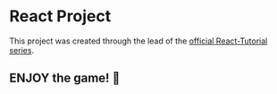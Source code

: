 # React Project

This project was created through the lead of the [official React-Tutorial series]([https://github.com/facebook/create-react-app](https://react.dev/learn/tutorial-tic-tac-toe)).

## ENJOY the game! 🎲


